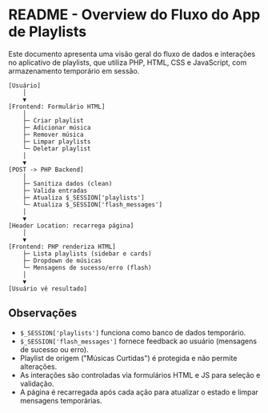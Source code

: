 # README - Overview do Fluxo do App de Playlists

Este documento apresenta uma visão geral do fluxo de dados e interações no aplicativo de playlists, que utiliza PHP, HTML, CSS e JavaScript, com armazenamento temporário em sessão.

```
[Usuário]
    │
    ▼
[Frontend: Formulário HTML]
    │
    ├─ Criar playlist
    ├─ Adicionar música
    ├─ Remover música
    ├─ Limpar playlists
    └─ Deletar playlist
    │
    ▼
[POST -> PHP Backend]
    │
    ├─ Sanitiza dados (clean)
    ├─ Valida entradas
    ├─ Atualiza $_SESSION['playlists']
    └─ Atualiza $_SESSION['flash_messages']
    │
    ▼
[Header Location: recarrega página]
    │
    ▼
[Frontend: PHP renderiza HTML]
    ├─ Lista playlists (sidebar e cards)
    ├─ Dropdown de músicas
    └─ Mensagens de sucesso/erro (flash)
    │
    ▼
[Usuário vê resultado]
```

## Observações

* `$_SESSION['playlists']` funciona como banco de dados temporário.
* `$_SESSION['flash_messages']` fornece feedback ao usuário (mensagens de sucesso ou erro).
* Playlist de origem ("Músicas Curtidas") é protegida e não permite alterações.
* As interações são controladas via formulários HTML e JS para seleção e validação.
* A página é recarregada após cada ação para atualizar o estado e limpar mensagens temporárias.
